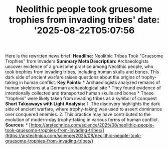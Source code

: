 ﻿---
title: "Neolithic people took gruesome trophies from invading tribes'
date: '2025-08-22T05:07:56"
category: "Markets"
summary: ""
slug: "neolithic people took gruesome trophies from invading tribes"
source_urls:
  - "https://arstechnica.com/science/2025/08/neolithic-people-took-gruesome-trophies-from-invading-tribes/"
seo:
  title: "Neolithic people took gruesome trophies from invading tribes | Hash n Hedge'
  description: '"
  keywords: ["news", "markets", "brief"]
---
Here is the rewritten news brief:  **Headline:** Neolithic Tribes Took "Gruesome Trophies" from Invaders  **Summary Meta Description:** Archaeologists uncover evidence of a gruesome practice among Neolithic people, who took trophies from invading tribes, including human skulls and bones. This dark side of ancient warfare raises questions about the origins of trophy-taking in human conflict.  **Key Points:**  * Archaeologists analyzed remains of human skeletons at a German archaeological site * They found evidence of intentionally collected and transported human skulls and bones * These "trophies" were likely taken from invading tribes as a symbol of conquest  **Short Takeaways with Light Analysis:**  1. The discovery highlights the dark side of ancient warfare, where trophy-taking was used to assert dominance over conquered enemies. 2. This practice may have contributed to the evolution of modern-day trophy-taking in various forms of human conflict.  **Sources:** * [https://arstechnica.com/science/2025/08/neolithic-people-took-gruesome-trophies-from-invading-tribes/](https://arstechnica.com/science/2025/08/neolithic-people-took-gruesome-trophies-from-invading-tribes/) 

